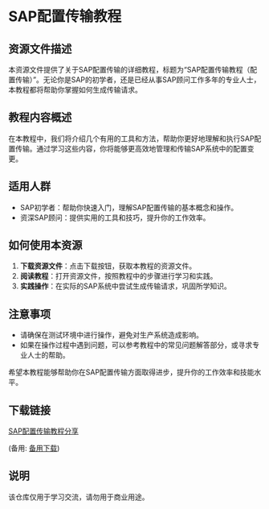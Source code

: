 # SAP配置传输教程

## 资源文件描述

本资源文件提供了关于SAP配置传输的详细教程，标题为“SAP配置传输教程（配置传输）”。无论你是SAP的初学者，还是已经从事SAP顾问工作多年的专业人士，本教程都将帮助你掌握如何生成传输请求。

## 教程内容概述

在本教程中，我们将介绍几个有用的工具和方法，帮助你更好地理解和执行SAP配置传输。通过学习这些内容，你将能够更高效地管理和传输SAP系统中的配置变更。

## 适用人群

- SAP初学者：帮助你快速入门，理解SAP配置传输的基本概念和操作。
- 资深SAP顾问：提供实用的工具和技巧，提升你的工作效率。

## 如何使用本资源

1. **下载资源文件**：点击下载按钮，获取本教程的资源文件。
2. **阅读教程**：打开资源文件，按照教程中的步骤进行学习和实践。
3. **实践操作**：在实际的SAP系统中尝试生成传输请求，巩固所学知识。

## 注意事项

- 请确保在测试环境中进行操作，避免对生产系统造成影响。
- 如果在操作过程中遇到问题，可以参考教程中的常见问题解答部分，或寻求专业人士的帮助。

希望本教程能够帮助你在SAP配置传输方面取得进步，提升你的工作效率和技能水平。

## 下载链接
[SAP配置传输教程分享](https://pan.quark.cn/s/69156afd28a9) 

(备用: [备用下载](https://pan.baidu.com/s/1y1Xt7N3MurGnGcoslTsNwQ?pwd=1234))

## 说明

该仓库仅用于学习交流，请勿用于商业用途。
